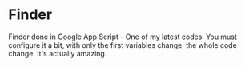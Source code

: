 # Finder
 Finder done in Google App Script - One of my latest codes.
 You must configure it a bit, with only the first variables change, the whole code change.
 It's actually amazing.